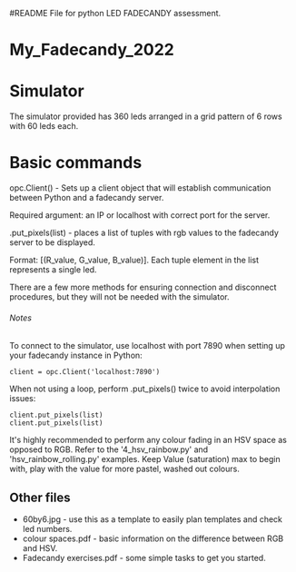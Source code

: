 #README File for python LED FADECANDY assessment.

# My_Fadecandy_2022

# Simulator

The simulator provided has 360 leds arranged in a grid pattern of 6 rows with 60 leds each.

# Basic commands

opc.Client() - Sets up a client object that will establish communication between Python and a fadecandy server.

Required argument: an IP or localhost with correct port for the server.

.put_pixels(list) - places a list of tuples with rgb values to the fadecandy server to be displayed.

Format: [(R_value, G_value, B_value)]. Each tuple element in the list represents a single led.


There are a few more methods for ensuring connection and disconnect procedures, but they will not be needed with the simulator.

###### Notes

To connect to the simulator, use localhost with port 7890 when setting up your fadecandy instance in Python: 
```
client = opc.Client('localhost:7890')
```

When not using a loop, perform .put_pixels() twice to avoid interpolation issues:
```
client.put_pixels(list)
client.put_pixels(list)
```

It's highly recommended to perform any colour fading in an HSV space as opposed to RGB. Refer to the '4_hsv_rainbow.py' and 'hsv_rainbow_rolling.py' examples. Keep Value (saturation) max to begin with, play with the value for more pastel, washed out colours.  

## Other files

- 60by6.jpg - use this as a template to easily plan templates and check led numbers.
- colour spaces.pdf - basic information on the difference between RGB and HSV. 
- Fadecandy exercises.pdf - some simple tasks to get you started.
